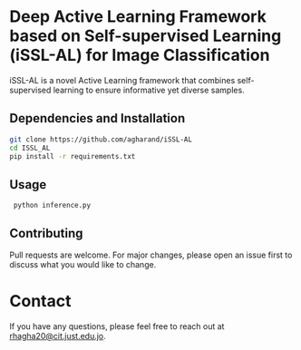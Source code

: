 # Deep Active Learning Framework based on Self-supervised Learning (iSSL-AL) for Image Classification

iSSL-AL is a novel Active Learning framework that combines self-supervised learning to ensure informative yet diverse samples.

## Dependencies and Installation


```bash
git clone https://github.com/agharand/iSSL-AL
cd ISSL_AL
pip install -r requirements.txt
```

## Usage

```
 python inference.py 
```

## Contributing

Pull requests are welcome. For major changes, please open an issue first
to discuss what you would like to change.



# Contact
If you have any questions, please feel free to reach out at rhagha20@cit.just.edu.jo.
